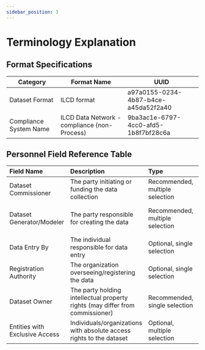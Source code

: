 ```yaml
---
sidebar_position: 3
---
```


# Terminology Explanation

## Format Specifications  

| Category | Format Name | UUID |
| ---------- | ------------------------------------------ | ---------------------------------------- |
| Dataset Format | ILCD format | a97a0155-0234-4b87-b4ce-a45da52f2a40 |
| Compliance System Name | ILCD Data Network - compliance (non-Process) | 9ba3ac1e-6797-4cc0-afd5-1b8f7bf28c6a |

## Personnel Field Reference Table

| Field Name | Description | Type | Example |
| :------------------------------------- | :------------------------------------------------------------------------------ | :----------- | :------------------------------------ |
| Dataset Commissioner | The party initiating or funding the data collection | Recommended, multiple selection | Company A |
| Dataset Generator/Modeler | The party responsible for creating the data | Recommended, multiple selection | Research Institute B, Team C |
| Data Entry By | The individual responsible for data entry | Optional, single selection | Person D |
| Registration Authority | The organization overseeing/registering the data | Optional, single selection | IEDA |
| Dataset Owner | The party holding intellectual property rights (may differ from commissioner) | Recommended, single selection | Company A |
| Entities with Exclusive Access | Individuals/organizations with absolute access rights to the dataset | Optional, multiple selection | Group E |
